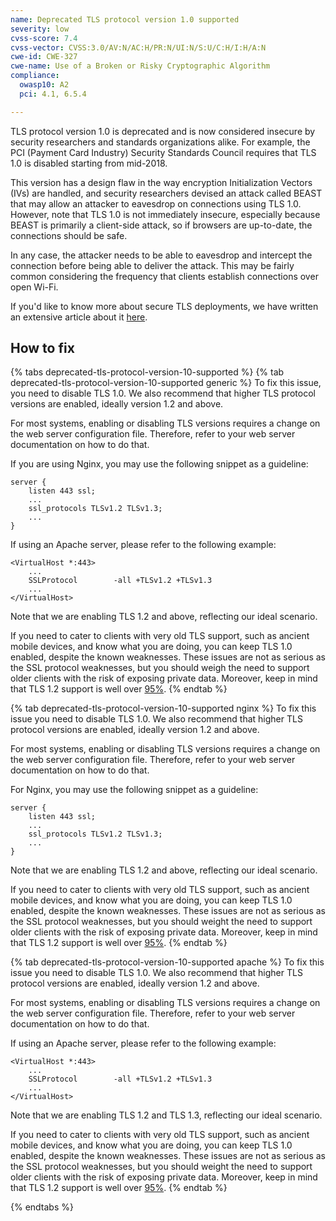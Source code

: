 ```yaml
---
name: Deprecated TLS protocol version 1.0 supported
severity: low
cvss-score: 7.4
cvss-vector: CVSS:3.0/AV:N/AC:H/PR:N/UI:N/S:U/C:H/I:H/A:N
cwe-id: CWE-327
cwe-name: Use of a Broken or Risky Cryptographic Algorithm
compliance:
  owasp10: A2
  pci: 4.1, 6.5.4

---            
```


TLS protocol version 1.0 is deprecated and is now considered insecure by security researchers and standards organizations alike. For example, the PCI (Payment Card Industry) Security Standards Council requires that TLS 1.0 is disabled starting from mid-2018.

This version has a design flaw in the way encryption Initialization Vectors (IVs) are handled, and security researchers devised an attack called BEAST that may allow an attacker to eavesdrop on connections using TLS 1.0.
However, note that TLS 1.0 is not immediately insecure, especially because BEAST is primarily a client-side attack, so if browsers are up-to-date, the connections should be safe.

In any case, the attacker needs to be able to eavesdrop and intercept the connection before being able to deliver the attack. This may be fairly common considering the frequency that clients establish connections over open Wi-Fi.

If you'd like to know more about secure TLS deployments, we have written an extensive article about it [here](https://blog.probely.com/how-to-deploy-modern-tls-in-2018-1b9a9cafc454).

## How to fix

{% tabs deprecated-tls-protocol-version-10-supported %}
{% tab deprecated-tls-protocol-version-10-supported generic %}
To fix this issue, you need to disable TLS 1.0. We also recommend that higher TLS protocol versions are enabled, ideally version 1.2 and above.

For most systems, enabling or disabling TLS versions requires a change on the web server configuration file. Therefore, refer to your web server documentation on how to do that.

If you are using Nginx, you may use the following snippet as a guideline:

```
server {
    listen 443 ssl;
    ...
    ssl_protocols TLSv1.2 TLSv1.3;
    ...
}
```

If using an Apache server, please refer to the following example:

```
<VirtualHost *:443>
    ...
    SSLProtocol        -all +TLSv1.2 +TLSv1.3
    ...
</VirtualHost>
```

Note that we are enabling TLS 1.2 and above, reflecting our ideal scenario.

If you need to cater to clients with very old TLS support, such as ancient mobile devices, and know what you are doing, you can keep TLS 1.0 enabled, despite the known weaknesses. These issues are not as serious as the SSL protocol weaknesses, but you should weigh the need to support older clients with the risk of exposing private data. Moreover, keep in mind that TLS 1.2 support is well over [95%](https://blog.probely.com/how-to-deploy-modern-tls-in-2018-1b9a9cafc454).
{% endtab %}

{% tab deprecated-tls-protocol-version-10-supported nginx %}
To fix this issue you need to disable TLS 1.0. We also recommend that higher TLS protocol versions are enabled, ideally version 1.2 and above.

For most systems, enabling or disabling TLS versions requires a change on the web server configuration file. Therefore, refer to your web server documentation on how to do that.

For Nginx, you may use the following snippet as a guideline:

```
server {
    listen 443 ssl;
    ...
    ssl_protocols TLSv1.2 TLSv1.3;
    ...
}
```

Note that we are enabling TLS 1.2 and above, reflecting our ideal scenario.

If you need to cater to clients with very old TLS support, such as ancient mobile devices, and know what you are doing, you can keep TLS 1.0 enabled, despite the known weaknesses. These issues are not as serious as the SSL protocol weaknesses, but you should weight the need to support older clients with the risk of exposing private data. Moreover, keep in mind that TLS 1.2 support is well over [95%](https://blog.probely.com/how-to-deploy-modern-tls-in-2018-1b9a9cafc454).
{% endtab %}

{% tab deprecated-tls-protocol-version-10-supported apache %}
To fix this issue you need to disable TLS 1.0. We also recommend that higher TLS protocol versions are enabled, ideally version 1.2 and above.

For most systems, enabling or disabling TLS versions requires a change on the web server configuration file. Therefore, refer to your web server documentation on how to do that.

If using an Apache server, please refer to the following example:

```
<VirtualHost *:443>
    ...
    SSLProtocol        -all +TLSv1.2 +TLSv1.3
    ...
</VirtualHost>
```

Note that we are enabling TLS 1.2 and TLS 1.3, reflecting our ideal scenario.

If you need to cater to clients with very old TLS support, such as ancient mobile devices, and know what you are doing, you can keep TLS 1.0 enabled, despite the known weaknesses. These issues are not as serious as the SSL protocol weaknesses, but you should weight the need to support older clients with the risk of exposing private data. Moreover, keep in mind that TLS 1.2 support is well over [95%](https://blog.probely.com/how-to-deploy-modern-tls-in-2018-1b9a9cafc454).
{% endtab %}

{% endtabs %}
